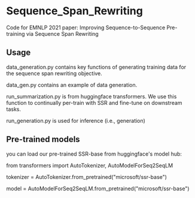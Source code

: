 # Sequence_Span_Rewriting
Code for EMNLP 2021 paper: Improving Sequence-to-Sequence Pre-training via Sequence Span Rewriting


## Usage

data_generation.py contains key functions of generating training data for the sequence span rewriting objective.

data_gen.py contains an example of data generation.

run_summarization.py is from huggingface transformers. We use this function to continually per-train with SSR and fine-tune on downstream tasks.

run_generation.py is used for inference (i.e., generation)

## Pre-trained models

you can load our pre-trained SSR-base from huggingface's model hub:

from transformers import AutoTokenizer, AutoModelForSeq2SeqLM
  
tokenizer = AutoTokenizer.from_pretrained("microsoft/ssr-base")

model = AutoModelForSeq2SeqLM.from_pretrained("microsoft/ssr-base")
